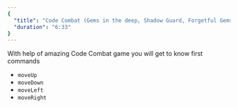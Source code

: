 ```yaml
---
{
  "title": "Code Combat (Gems in the deep, Shadow Guard, Forgetful Gemsmith)",
  "duration": "6:33"
}
---
```


With help of amazing Code Combat game you will get to know first commands
* `moveUp`
* `moveDown`
* `moveLeft`
* `moveRight`
